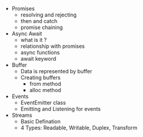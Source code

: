 - Promises
    - resolving and rejecting
    - then and catch
    - promise chaining
- Async Await
    - what is it ?
    - relationship with promises
    - async functions
    - await keyword
- Buffer
    - Data is represented by buffer
    - Creating buffers
        - from method
        - alloc method
- Events
    - EventEmitter class
    - Emitting and Listening for events
- Streams
    - Basic Defination
    - 4 Types: Readable, Writable, Duplex, Transform
    
